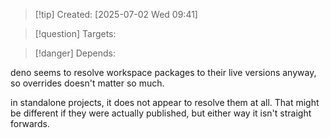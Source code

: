 
>[!tip] Created: [2025-07-02 Wed 09:41]

>[!question] Targets: 

>[!danger] Depends: 

deno seems to resolve workspace packages to their live versions anyway, so overrides doesn't matter so much.

in standalone projects, it does not appear to resolve them at all.  That might be different if they were actually published, but either way it isn't straight forwards.